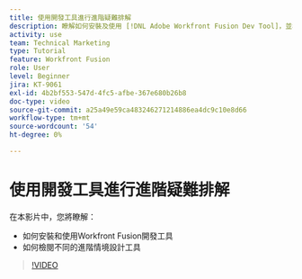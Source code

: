 ```yaml
---
title: 使用開發工具進行進階疑難排解
description: 瞭解如何安裝及使用 [!DNL Adobe Workfront Fusion Dev Tool]，並檢閱包含的不同進階情境設計工具。
activity: use
team: Technical Marketing
type: Tutorial
feature: Workfront Fusion
role: User
level: Beginner
jira: KT-9061
exl-id: 4b2bf553-547d-4fc5-afbe-367e680b26b8
doc-type: video
source-git-commit: a25a49e59ca483246271214886ea4dc9c10e8d66
workflow-type: tm+mt
source-wordcount: '54'
ht-degree: 0%

---
```


# 使用開發工具進行進階疑難排解

在本影片中，您將瞭解：

* 如何安裝和使用Workfront Fusion開發工具
* 如何檢閱不同的進階情境設計工具

>[!VIDEO](https://video.tv.adobe.com/v/335302/?quality=12&learn=on)
